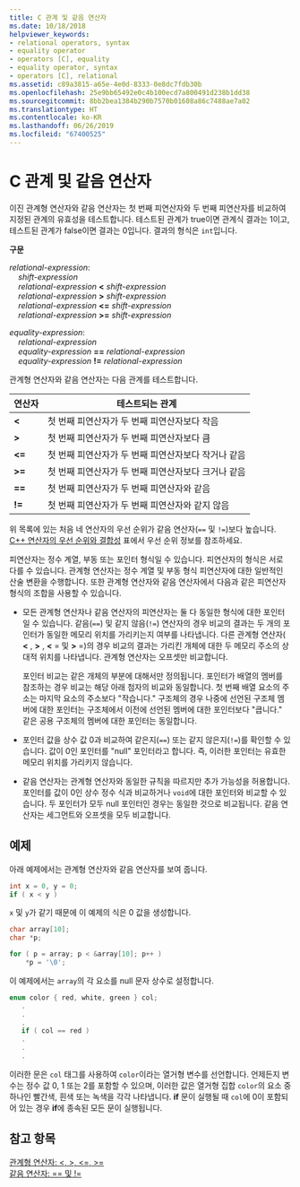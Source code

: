 ```yaml
---
title: C 관계 및 같음 연산자
ms.date: 10/18/2018
helpviewer_keywords:
- relational operators, syntax
- equality operator
- operators [C], equality
- equality operator, syntax
- operators [C], relational
ms.assetid: c89a3815-a65e-4e0d-8333-0e8dc7fdb30b
ms.openlocfilehash: 25e9bb65492e0c4b100ecd7a800491d238b1dd38
ms.sourcegitcommit: 8bb2bea1384b290b7570b01608a86c7488ae7a02
ms.translationtype: HT
ms.contentlocale: ko-KR
ms.lasthandoff: 06/26/2019
ms.locfileid: "67400525"
---
```

# <a name="c-relational-and-equality-operators"></a>C 관계 및 같음 연산자

이진 관계형 연산자와 같음 연산자는 첫 번째 피연산자와 두 번째 피연산자를 비교하여 지정된 관계의 유효성을 테스트합니다. 테스트된 관계가 true이면 관계식 결과는 1이고, 테스트된 관계가 false이면 결과는 0입니다. 결과의 형식은 `int`입니다.

**구문**

*relational-expression*:<br/>
&nbsp;&nbsp;&nbsp;&nbsp;*shift-expression*<br/>
&nbsp;&nbsp;&nbsp;&nbsp;*relational-expression* **&lt;** *shift-expression*<br/>
&nbsp;&nbsp;&nbsp;&nbsp;*relational-expression* **>** *shift-expression*<br/>
&nbsp;&nbsp;&nbsp;&nbsp;*relational-expression* **&lt;=** *shift-expression*<br/>
&nbsp;&nbsp;&nbsp;&nbsp;*relational-expression* **>=** *shift-expression*

*equality-expression*:<br/>
&nbsp;&nbsp;&nbsp;&nbsp;*relational-expression*<br/>
&nbsp;&nbsp;&nbsp;&nbsp;*equality-expression* **==** *relational-expression*<br/>
&nbsp;&nbsp;&nbsp;&nbsp;*equality-expression* **!=** *relational-expression*

관계형 연산자와 같음 연산자는 다음 관계를 테스트합니다.

|연산자|테스트되는 관계|
|--------------|-------------------------|
|**&lt;**|첫 번째 피연산자가 두 번째 피연산자보다 작음|
|**>**|첫 번째 피연산자가 두 번째 피연산자보다 큼|
|**&lt;=**|첫 번째 피연산자가 두 번째 피연산자보다 작거나 같음|
|**>=**|첫 번째 피연산자가 두 번째 피연산자보다 크거나 같음|
|**==**|첫 번째 피연산자가 두 번째 피연산자와 같음|
|**!=**|첫 번째 피연산자가 두 번째 피연산자와 같지 않음|

위 목록에 있는 처음 네 연산자의 우선 순위가 같음 연산자(`==` 및 `!=`)보다 높습니다. [C++ 연산자의 우선 순위와 결합성](../c-language/precedence-and-order-of-evaluation.md) 표에서 우선 순위 정보를 참조하세요.

피연산자는 정수 계열, 부동 또는 포인터 형식일 수 있습니다. 피연산자의 형식은 서로 다를 수 있습니다. 관계형 연산자는 정수 계열 및 부동 형식 피연산자에 대한 일반적인 산술 변환을 수행합니다. 또한 관계형 연산자와 같음 연산자에서 다음과 같은 피연산자 형식의 조합을 사용할 수 있습니다.

- 모든 관계형 연산자나 같음 연산자의 피연산자는 둘 다 동일한 형식에 대한 포인터일 수 있습니다. 같음(`==`) 및 같지 않음(`!=`) 연산자의 경우 비교의 결과는 두 개의 포인터가 동일한 메모리 위치를 가리키는지 여부를 나타냅니다. 다른 관계형 연산자( **\<** , **>** , **\<** = 및 **>** =)의 경우 비교의 결과는 가리킨 개체에 대한 두 메모리 주소의 상대적 위치를 나타냅니다. 관계형 연산자는 오프셋만 비교합니다.

   포인터 비교는 같은 개체의 부분에 대해서만 정의됩니다. 포인터가 배열의 멤버를 참조하는 경우 비교는 해당 아래 첨자의 비교와 동일합니다. 첫 번째 배열 요소의 주소는 마지막 요소의 주소보다 "작습니다." 구조체의 경우 나중에 선언된 구조체 멤버에 대한 포인터는 구조체에서 이전에 선언된 멤버에 대한 포인터보다 "큽니다." 같은 공용 구조체의 멤버에 대한 포인터는 동일합니다.

- 포인터 값을 상수 값 0과 비교하여 같은지(`==`) 또는 같지 않은지(`!=`)를 확인할 수 있습니다. 값이 0인 포인터를 "null" 포인터라고 합니다. 즉, 이러한 포인터는 유효한 메모리 위치를 가리키지 않습니다.

- 같음 연산자는 관계형 연산자와 동일한 규칙을 따르지만 추가 가능성을 허용합니다. 포인터를 값이 0인 상수 정수 식과 비교하거나 `void`에 대한 포인터와 비교할 수 있습니다. 두 포인터가 모두 null 포인터인 경우는 동일한 것으로 비교됩니다. 같음 연산자는 세그먼트와 오프셋을 모두 비교합니다.

## <a name="examples"></a>예제

아래 예제에서는 관계형 연산자와 같음 연산자를 보여 줍니다.

```C
int x = 0, y = 0;
if ( x < y )
```

`x` 및 `y`가 같기 때문에 이 예제의 식은 0 값을 생성합니다.

```C
char array[10];
char *p;

for ( p = array; p < &array[10]; p++ )
    *p = '\0';
```

이 예제에서는 `array`의 각 요소를 null 문자 상수로 설정합니다.

```C
enum color { red, white, green } col;
   .
   .
   .
   if ( col == red )
   .
   .
   .
```

이러한 문은 `col` 태그를 사용하여 `color`이라는 열거형 변수를 선언합니다. 언제든지 변수는 정수 값 0, 1 또는 2를 포함할 수 있으며, 이러한 값은 열거형 집합 `color`의 요소 중 하나인 빨간색, 흰색 또는 녹색을 각각 나타냅니다. **if** 문이 실행될 때 `col`에 0이 포함되어 있는 경우 **if**에 종속된 모든 문이 실행됩니다.

## <a name="see-also"></a>참고 항목

[관계형 연산자: \<, >, \<=, >=](../cpp/relational-operators-equal-and-equal.md)<br/>
[같음 연산자: == 및 !=](../cpp/equality-operators-equal-equal-and-exclpt-equal.md)
